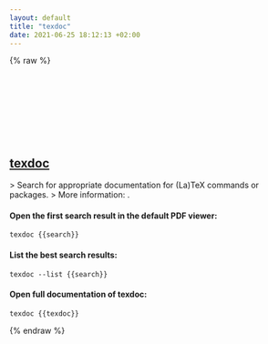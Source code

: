 ```yaml
---
layout: default
title: "texdoc"
date: 2021-06-25 18:12:13 +02:00
---
```

{% raw %}
<h2 id="texdoc">
  <a href="/en/common/texdoc.html">texdoc</a> <a href="#texdoc"><svg class="icon">
    <use href="/assets/images/unicode_sprite.svg#link" />
  </svg></a>
</h2>
> Search for appropriate documentation for (La)TeX commands or packages.
> More information: <https://texdoc.org/index.html>.

#### Open the first search result in the default PDF viewer:
```shell
texdoc {{search}}
```
#### List the best search results:
```shell
texdoc --list {{search}}
```
#### Open full documentation of texdoc:
```shell
texdoc {{texdoc}}
```
{% endraw %}